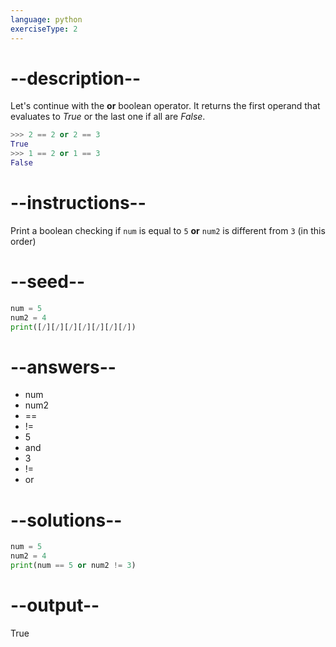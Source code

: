```yaml
---
language: python
exerciseType: 2
---
```


# --description--

Let's continue with the **or** boolean operator.
It returns the first operand that evaluates to *True* or the last one if all are *False*.
```python
>>> 2 == 2 or 2 == 3
True
>>> 1 == 2 or 1 == 3
False
```

# --instructions--

Print a boolean checking if `num` is equal to `5` **or** `num2` is different from `3` (in this order)

# --seed--

```python
num = 5
num2 = 4
print([/][/][/][/][/][/][/])
```

# --answers--

- num 
- num2 
- == 
- != 
- 5
-  and 
- 3
- != 
-  or 

# --solutions--

```python
num = 5
num2 = 4
print(num == 5 or num2 != 3)
```

# --output--

True
